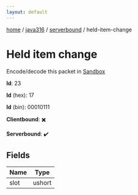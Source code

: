 ```yaml
---
layout: default
---
```


[home](/)  /  [java316](/protocol/java316)  /  [serverbound](/protocol/java316/serverbound)  /  held-item-change

# Held item change

Encode/decode this packet in [Sandbox](../../../sandbox/java316#serverbound.held_item_change)

**Id**: 23

**Id** (hex): 17

**Id** (bin): 00010111

**Clientbound**: ✖️

**Serverbound**: ✔️

## Fields

Name | Type
---|---
slot | ushort
